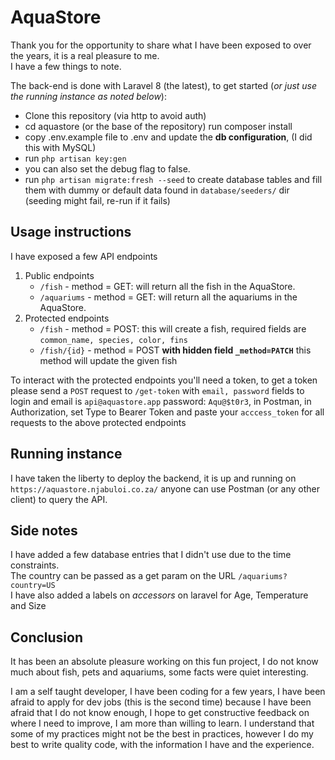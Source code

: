 # AquaStore

Thank you for the opportunity to share what I have been exposed to over the years, it is a real pleasure to me.  
I have a few things to note.

The back-end is done with Laravel 8 (the latest), to get started (*or just use the running instance as noted below*):

- Clone this repository (via http to avoid auth)
- cd aquastore (or the base of the repository) run composer install
- copy .env.example file to .env and update the **db configuration**, (I did this with MySQL)
- run `php artisan key:gen`
- you can also set the debug flag to false.
- run `php artisan migrate:fresh --seed` to create database tables and fill them with dummy or default data found in `database/seeders/` dir (seeding might fail, re-run if it fails)

## Usage instructions

I have exposed a few API endpoints

1. Public endpoints
   - `/fish` - method = GET: will return all the fish in the AquaStore.
   - `/aquariums` - method = GET: will return all the aquariums in the AquaStore.
2. Protected endpoints
   - `/fish` - method = POST: this will create a fish, required fields are `common_name, species, color, fins`
   - `/fish/{id}` - method = POST **with hidden field `_method=PATCH`** this method will update the given fish

To interact with the protected endpoints you'll need a token, to get a token please send a `POST` request to `/get-token` with `email, password` fields to login and email is `api@aquastore.app` password: `Aqu@$t0r3`, in Postman, in Authorization, set Type to Bearer Token and paste your `acccess_token` for all requests to the above protected endpoints

## Running instance

I have taken the liberty to deploy the backend, it is up and running on `https://aquastore.njabuloi.co.za/` anyone can use Postman (or any other client) to query the API.

## Side notes

I have added a few database entries that I didn't use due to the time constraints.  
The country can be passed as a get param on the URL `/aquariums?country=US`  
I have also added a labels on *accessors* on laravel for Age, Temperature and Size  

## Conclusion

It has been an absolute pleasure working on this fun project, I do not know much about fish, pets and aquariums, some facts were quiet interesting.

I am a self taught developer, I have been coding for a few years, I have been afraid to apply for dev jobs (this is the second time) because I have been afraid that I do not know enough, I hope to get constructive feedback on where I need to improve, I am more than willing to learn. I understand that some of my practices might not be the best in practices, however I do my best to write quality code, with the information I have and the experience.
